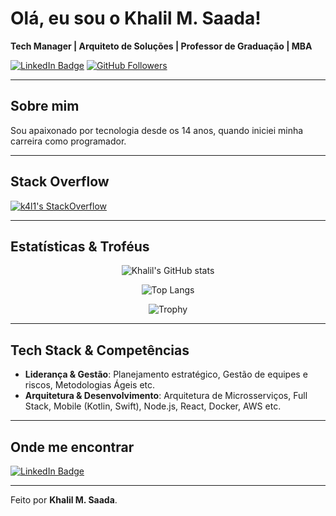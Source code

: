 # Olá, eu sou o **Khalil M. Saada**!
**Tech Manager | Arquiteto de Soluções | Professor de Graduação | MBA**

[![LinkedIn Badge](https://img.shields.io/badge/-LinkedIn-blue?style=flat-square&logo=LinkedIn&logoColor=white&link=https://www.linkedin.com/in/khalil-m-saada/)](https://www.linkedin.com/in/khalil-m-saada/)
[![GitHub Followers](https://img.shields.io/github/followers/kaliSaada?style=social)](https://github.com/kaliSaada?tab=followers)

---

## Sobre mim
Sou apaixonado por tecnologia desde os 14 anos, quando iniciei minha carreira como programador.

---

## Stack Overflow
[![k4l1's StackOverflow](https://pt.stackoverflow.com/users/flair/112600.png?theme=dark)](https://pt.stackoverflow.com/users/112600/k4l1)

---

## Estatísticas & Troféus

<div align="center">

![Khalil's GitHub stats](https://github-readme-stats.vercel.app/api?username=kaliSaada&show_icons=true&theme=dracula)

![Top Langs](https://github-readme-stats.vercel.app/api/top-langs/?username=kaliSaada&layout=compact&theme=dracula)

![Trophy](https://github-profile-trophy.vercel.app/?username=kaliSaada&theme=dracula&column=6&margin-w=15&margin-h=15)

</div>

---

## Tech Stack & Competências
- **Liderança & Gestão**: Planejamento estratégico, Gestão de equipes e riscos, Metodologias Ágeis etc.
- **Arquitetura & Desenvolvimento**: Arquitetura de Microsserviços, Full Stack, Mobile (Kotlin, Swift), Node.js, React, Docker, AWS etc.


---

## Onde me encontrar
[![LinkedIn Badge](https://img.shields.io/badge/-LinkedIn-blue?style=flat-square&logo=LinkedIn&logoColor=white&link=https://www.linkedin.com/in/khalil-m-saada/)](https://www.linkedin.com/in/khalil-m-saada/)

---
Feito por **Khalil M. Saada**.
